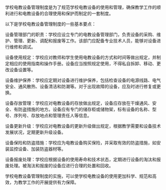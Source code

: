 学校电教设备管理制度是为了规范学校电教设备的使用和管理，确保教学工作的顺利进行和电教设备的合理使用和保护而制定的一套制度。

以下是学校电教设备管理制度的一些基本要点：

设备管理部门的职责：学校应设立专门的电教设备管理部门，负责设备的采购、维护、管理、更新、调配和报废等工作。该部门应配备专业技术人员，能够对设备进行维修和调试。

设备使用规定：学校应对教师和学生使用电教设备的方式和时间等做出规定，并制定相应的使用指南和操作手册。设备应当按照规定使用，不得私自拆卸、移动、更改设备设置等。

设备维护保养：学校应定期对设备进行维护保养，包括检查设备的电源线路、电气安全、通风散热、设备清洁和防潮等。对于出现故障的设备，应及时进行修复或更换。

设备存放管理：学校应对电教设备的存放做出规定，设备应存放在干燥通风、安全、有防盗措施的地方。设备应有专门的储存柜或储物架，标有设备的名称、型号、序列号、存放地点和管理责任人等信息。

设备更新升级：学校应对电教设备的更新升级做出规定，根据教学需要和设备技术发展状况，定期更新升级设备。

设备保险和防盗措施：学校应为电教设备购买保险，并采取有效的防盗措施，如安装监控设备、加装防盗器材等。

设备报废处理：学校应根据设备的使用寿命和技术状态，定期进行设备的淘汰和报废处理。被淘汰和报废的设备应进行合理的处置和回收。

学校电教设备管理制度的实施，可以使学校电教设备的使用更加科学、规范和高效，为教学工作的开展提供有力保障。